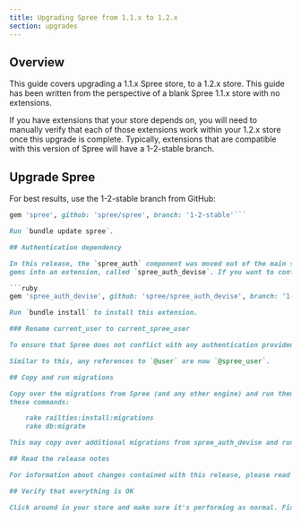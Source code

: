 ```yaml
---
title: Upgrading Spree from 1.1.x to 1.2.x
section: upgrades
---
```


## Overview

This guide covers upgrading a 1.1.x Spree store, to a 1.2.x store. This
guide has been written from the perspective of a blank Spree 1.1.x store with
no extensions.

If you have extensions that your store depends on, you will need to manually
verify that each of those extensions work within your 1.2.x store once this
upgrade is complete. Typically, extensions that are compatible with this
version of Spree will have a 1-2-stable branch.

## Upgrade Spree

For best results, use the 1-2-stable branch from GitHub:

```ruby
gem 'spree', github: 'spree/spree', branch: '1-2-stable'```

Run `bundle update spree`. 

## Authentication dependency

In this release, the `spree_auth` component was moved out of the main set of
gems into an extension, called `spree_auth_devise`. If you want to continue using Spree's authentication, then you will need to specify this extension as a dependency in your `Gemfile`:

```ruby
gem 'spree_auth_devise', github: 'spree/spree_auth_devise', branch: '1-2-stable'```

Run `bundle install` to install this extension.

### Rename current_user to current_spree_user

To ensure that Spree does not conflict with any authentication provided by the application, Spree has renamed its `current_user` variable to `current_spree_user`. You should make this change wherever necessary within your application.

Similar to this, any references to `@user` are now `@spree_user`.

## Copy and run migrations

Copy over the migrations from Spree (and any other engine) and run them using
these commands:

    rake railties:install:migrations
    rake db:migrate

This may copy over additional migrations from spree_auth_devise and run them as well.

## Read the release notes

For information about changes contained with this release, please read the [1.2.0 Release Notes](http://guides.spreecommerce.org/release_notes/spree_1_2_0.html).

## Verify that everything is OK

Click around in your store and make sure it's performing as normal. Fix any deprecation warnings you see.
